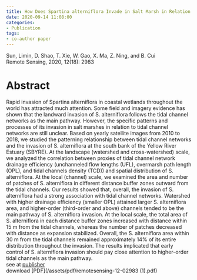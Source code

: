 ```yaml
---
title: How Does Spartina alterniflora Invade in Salt Marsh in Relation to Tidal Channel Networks? Patterns and Processes
date: 2020-09-14 11:08:00
categories:
- Publication
tags:
- co-author paper
---
```

Sun, Limin, D. Shao, T. Xie, W. Gao, X. Ma, Z. Ning, and B. Cui<br/>
Remote Sensing, 2020, 12(18): 2983

# Abstract
Rapid invasion of Spartina alterniflora in coastal wetlands throughout the world has attracted much attention. Some field and imagery evidence has shown that the landward invasion of S. alterniflora follows the tidal channel networks as the main pathway. However, the specific patterns and processes of its invasion in salt marshes in relation to tidal channel networks are still unclear. Based on yearly satellite images from 2010 to 2018, we studied the patterning relationship between tidal channel networks and the invasion of S. alterniflora at the south bank of the Yellow River Estuary (SBYRE). At the landscape (watershed and cross-watershed) scale, we analyzed the correlation between proxies of tidal channel network drainage efficiency (unchanneled flow lengths (UFL), overmarsh path length (OPL), and tidal channels density (TCD)) and spatial distribution of S. alterniflora. At the local (channel) scale, we examined the area and number of patches of S. alterniflora in different distance buffer zones outward from the tidal channels. Our results showed that, overall, the invasion of S. alterniflora had a strong association with tidal channel networks. Watershed with higher drainage efficiency (smaller OPL) attained larger S. alterniflora area, and higher-order (third-order and above) channels tended to be the main pathway of S. alterniflora invasion. At the local scale, the total area of S. alterniflora in each distance buffer zones increased with distance within 15 m from the tidal channels, whereas the number of patches decreased with distance as expansion stabilized. Overall, the S. alterniflora area within 30 m from the tidal channels remained approximately 14% of its entire distribution throughout the invasion. The results implicated that early control of S. alterniflora invasion should pay close attention to higher-order tidal channels as the main pathway.
<br/> see at [publisher](https://doi.org/10.3390/rs12182983)
<br/> download [PDF](/assets/pdf/remotesensing-12-02983 (1).pdf)





